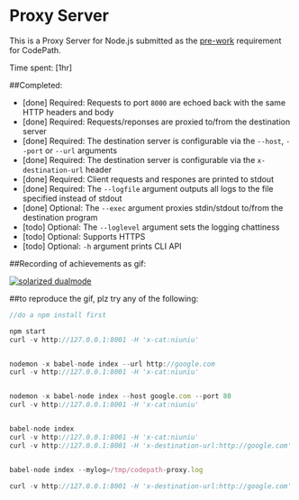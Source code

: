 # Proxy Server

This is a Proxy Server for Node.js submitted as the [pre-work](http://courses.codepath.com/snippets/intro_to_nodejs/prework) requirement for CodePath.

Time spent: [1hr]

##Completed:

* [done] Required: Requests to port `8000` are echoed back with the same HTTP headers and body
* [done] Required: Requests/reponses are proxied to/from the destination server
* [done] Required: The destination server is configurable via the `--host`, `--port`  or `--url` arguments
* [done] Required: The destination server is configurable via the `x-destination-url` header
* [done] Required: Client requests and respones are printed to stdout
* [done] Required: The `--logfile` argument outputs all logs to the file specified instead of stdout
* [done] Optional: The `--exec` argument proxies stdin/stdout to/from the destination program
* [todo] Optional: The `--loglevel` argument sets the logging chattiness
* [todo] Optional: Supports HTTPS
* [todo] Optional: `-h` argument prints CLI API

##Recording of achievements as gif:

[![solarized dualmode](https://github.com/vanessachem/codpath-proxy-server/blob/master/record.gif)](#features)

##to reproduce the gif, plz try any of the following: 

```javascript
//do a npm install first

npm start
curl -v http://127.0.0.1:8001 -H 'x-cat:niuniu'


nodemon -x babel-node index --url http://google.com
curl -v http://127.0.0.1:8001 -H 'x-cat:niuniu'


nodemon -x babel-node index --host google.com --port 80
curl -v http://127.0.0.1:8001 -H 'x-cat:niuniu'


babel-node index
curl -v http://127.0.0.1:8001 -H 'x-cat:niuniu'
curl -v http://127.0.0.1:8001 -H 'x-destination-url:http://google.com'


babel-node index --mylog=/tmp/codepath-proxy.log

curl -v http://127.0.0.1:8001 -H 'x-destination-url:http://google.com'
```
